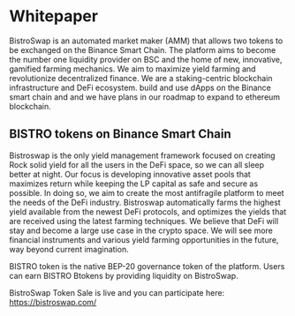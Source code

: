 # Whitepaper

BistroSwap is an automated market maker (AMM) that allows two tokens to be exchanged on the Binance Smart Chain. The platform aims to become the number one liquidity provider on BSC and the home of new, innovative, gamified farming mechanics. We aim to maximize yield farming and revolutionize decentralized finance.
We are a staking-centric blockchain infrastructure and DeFi ecosystem. build and use dApps on the Binance smart chain and and we have plans in our roadmap to expand to ethereum blockchain.

## BISTRO tokens on Binance Smart Chain

Bistroswap is the only yield management framework focused on creating Rock solid yield for all the users in the DeFi space, so we can all sleep better at night. Our focus is developing innovative asset pools that maximizes return while keeping the LP capital as safe and secure as possible. In doing so, we aim to create the most antifragile platform to meet the needs of the DeFi industry.
Bistroswap automatically farms the highest yield available from the newest DeFi protocols, and optimizes the yields that are received using the latest farming techniques.
We believe that DeFi will stay and become a large use case in the crypto space. We will see more financial instruments and various yield farming opportunities in the future, way beyond current imagination.

BISTRO token is the native BEP-20 governance token of the platform. Users can earn BISTRO Btokens by providing liquidity on BistroSwap.

BistroSwap Token Sale is live and you can participate here: https://bistroswap.com/



